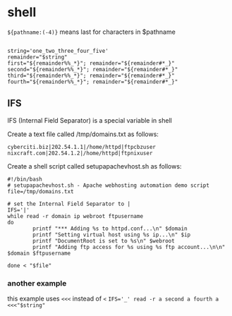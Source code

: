 # shell

`${pathname:(-4)}` means last for characters in $pathname

```

string='one_two_three_four_five'
remainder="$string"
first="${remainder%%_*}"; remainder="${remainder#*_}"
second="${remainder%%_*}"; remainder="${remainder#*_}"
third="${remainder%%_*}"; remainder="${remainder#*_}"
fourth="${remainder%%_*}"; remainder="${remainder#*_}"

```

## IFS

IFS (Internal Field Separator) is a special variable in shell

Create a text file called /tmp/domains.txt as follows:

```
cyberciti.biz|202.54.1.1|/home/httpd|ftpcbzuser
nixcraft.com|202.54.1.2|/home/httpd|ftpnixuser
```

Create a shell script called setupapachevhost.sh as follows:

```shell
#!/bin/bash
# setupapachevhost.sh - Apache webhosting automation demo script
file=/tmp/domains.txt

# set the Internal Field Separator to |
IFS='|'
while read -r domain ip webroot ftpusername
do
        printf "*** Adding %s to httpd.conf...\n" $domain
        printf "Setting virtual host using %s ip...\n" $ip
        printf "DocumentRoot is set to %s\n" $webroot
        printf "Adding ftp access for %s using %s ftp account...\n\n" $domain $ftpusername
	
done < "$file"
```


### another example
this example uses `<<<` instead of `<`
`IFS='_' read -r a second a fourth a <<<"$string"`